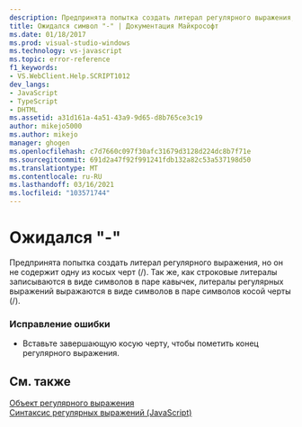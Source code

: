 ```yaml
---
description: Предпринята попытка создать литерал регулярного выражения, но он не содержит одну из косых черт (/).
title: Ожидался символ "-" | Документация Майкрософт
ms.date: 01/18/2017
ms.prod: visual-studio-windows
ms.technology: vs-javascript
ms.topic: error-reference
f1_keywords:
- VS.WebClient.Help.SCRIPT1012
dev_langs:
- JavaScript
- TypeScript
- DHTML
ms.assetid: a31d161a-4a51-43a9-9d65-d8b765ce3c19
author: mikejo5000
ms.author: mikejo
manager: ghogen
ms.openlocfilehash: c7d7660c097f30afc31679d3128d224dc8b7f71e
ms.sourcegitcommit: 691d2a47f92f991241fdb132a82c53a537198d50
ms.translationtype: MT
ms.contentlocale: ru-RU
ms.lasthandoff: 03/16/2021
ms.locfileid: "103571744"
---
```

# <a name="expected--"></a>Ожидался "-"
Предпринята попытка создать литерал регулярного выражения, но он не содержит одну из косых черт (/). Так же, как строковые литералы записываются в виде символов в паре кавычек, литералы регулярных выражений выражаются в виде символов в паре символов косой черты (/).  
  
### <a name="to-correct-this-error"></a>Исправление ошибки  
  
- Вставьте завершающую косую черту, чтобы пометить конец регулярного выражения.  
  
## <a name="see-also"></a>См. также  
 [Объект регулярного выражения](https://developer.mozilla.org/docs/Web/JavaScript/Reference/Global_Objects/RegExp)   
 [Синтаксис регулярных выражений (JavaScript)](/previous-versions/1400241x(v=vs.100))

